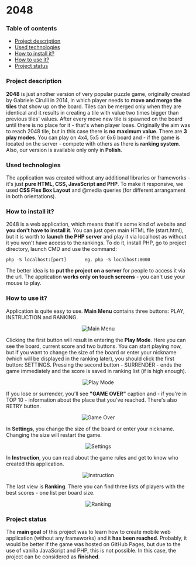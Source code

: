 # 2048
### Table of contents
* [Project description](#project-description)
* [Used technologies](#used-technologies)
* [How to install it?](#how-to-install-it)
* [How to use it?](#how-to-use-it)
* [Project status](#project-status)

### Project description
**2048** is just another version of very popular puzzle game, originally created by Gabriele Cirulli in 2014, in which 
player needs to **move and merge the tiles** that show up on the board. Tiles can be merged only when they are identical 
and it results in creating a tile with value two times bigger than previous tiles' values. After every move new tile 
is spawned on the board until there is no place for it - that's when player loses. Originally the aim was to reach 2048 
tile, but in this case there is **no maximum value**. There are **3 play modes**. You can play on 4x4, 5x5 or 6x6 board
and - if the game is located on the server - compete with others as there is **ranking system**. Also, our version
is available only only in **Polish**.

### Used technologies
The application was created without any additional libraries or frameworks - it's just **pure HTML, CSS, JavaScript and PHP**.
To make it responsive, we used **CSS Flex Box Layout** and @media queries (for different arrangament in both orientations).

### How to install it?
2048 is a web application, which means that it's some kind of website and **you don't have to install it**. You can just open
main HTML file (start.html), but it is worth to **launch the PHP server** and play it via localhost as without it you won't 
have access to the rankings. To do it, install PHP, go to project directory, launch CMD and use the command:
```
php -S localhost:[port]       eg. php -S localhost:8000
```
The better idea is to **put the project on a server** for people to access it via the url. The application **works only on touch 
screens** - you can't use your mouse to play.

### How to use it?
Application is quite easy to use. **Main Menu** contains three buttons: PLAY, INSTRUCTION and RANKING.

<p align="center">
<img src="https://user-images.githubusercontent.com/43967269/114005076-81af5a80-985f-11eb-9518-c45b9279352a.png" alt="Main Menu">
</p>

Clicking the first button will result in entering the **Play Mode**. Here you can see the board, current score and two buttons.
You can start playing now, but if you want to change the size of the board or enter your nickname (which will be displayed
in the ranking later), you should click the first button: SETTINGS. Pressing the second button - SURRENDER - ends the game
immediately and the score is saved in ranking list (if is high enough).

<p align="center">
<img src="https://user-images.githubusercontent.com/43967269/114004413-eb7b3480-985e-11eb-89d1-ac31ed32c2bd.png" alt="Play Mode">
</p>

If you lose or surrender, you'll see **"GAME OVER"** caption and - if you're in TOP 10 - information about the place that you've 
reached. There's also RETRY button.

<p align="center">
<img src="https://user-images.githubusercontent.com/43967269/114004507-02218b80-985f-11eb-8dee-ee460a603ada.png" alt="Game Over">
</p>

In **Settings**, you change the size of the board or enter your nickname. Changing the size will restart the game.

<p align="center">
<img src="https://user-images.githubusercontent.com/43967269/114004073-963f2300-985e-11eb-8ae7-786dda6d309b.png" alt="Settings">
</p>

In **Instruction**, you can read about the game rules and get to know who created this application.

<p align="center">
<img src="https://user-images.githubusercontent.com/43967269/114004652-2b421c00-985f-11eb-9f97-34a6b6ad042e.png" alt="Instruction">
</p>

The last view is **Ranking**. There you can find three lists of players with the best scores - one list per board size.

<p align="center">
<img src="https://user-images.githubusercontent.com/43967269/114004916-617f9b80-985f-11eb-990d-afa60ef3a8c0.png" alt="Ranking">
</p>

### Project status
The **main goal** of this project was to learn how to create mobile web application (without any frameworks) and it **has been reached**. 
Probably, it would be better if the game was hosted on GitHub Pages, but due to the use of vanilla JavaScript and PHP, this is not possible. 
In this case, the project can be considered as **finished**. 
